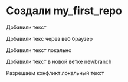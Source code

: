 # Создали my_first_repo 

Добавили текст

Добавили текс через веб браузер

Добавили текст локально

Добавили текст в новой ветке newbranch

Разрешаем конфликт локальный текст

